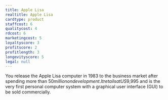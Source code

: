 ```yaml
---
title: Apple Lisa
realtitle: Apple Lisa
cardtype: product
staffcost: 6
qualitycost: 4
rdcost: 6
marketingcost: 5
loyaltyscore: 3
profitscore: 2
profitlength: 3
longevityscore: 5
legal: null
---
```

You release the Apple Lisa computer in 1983 to the business market after spending more than $50 million on development. It retails at US$9,995 and is the very first personal computer system with a graphical user interface (GUI) to be sold commercially.

